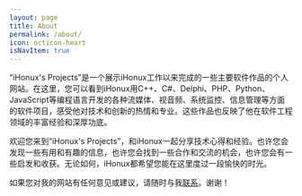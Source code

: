 ```yaml
---
layout: page
title: About
permalink: /about/
icon: octicon-heart
isNavItem: true
---
```


“iHonux's Projects”是一个展示iHonux工作以来完成的一些主要软件作品的个人网站。在这里，您可以看到iHonux用C++、C#、Delphi、PHP、Python、JavaScript等编程语言开发的各种流媒体、视音频、系统监控、信息管理等方面的软件项目，感受他对技术和创新的热情和专业。这些作品也反映了他在软件工程领域的丰富经验和深厚功底。

欢迎您来到“iHonux's Projects”，和iHonux一起分享技术心得和经验。也许您会发现一些有用和有趣的信息，也许您会找到一些合作和交流的机会，也许您会有一些启发和收获。无论如何，iHonux都希望您能在这里度过一段愉快的时光。

如果您对我的网站有任何意见或建议，请随时与我[联系](/contact/)。谢谢！
